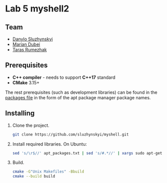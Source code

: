 # Lab 5 myshell2

## Team

 - [Danylo Sluzhynskyi](https://github.com/sluzhynskyi)
 - [Marian Dubei](https://github.com/MarianDubei)
 - [Taras Rumezhak](https://github.com/tarasrumezhak)
## Prerequisites

 - **C++ compiler** - needs to support **C++17** standard
 - **CMake** 3.15+
 
The rest prerequisites (such as development libraries) can be found in the [packages file](./apt_packages.txt) in the form of the apt package manager package names.

## Installing

1. Clone the project.
    ```bash
    git clone https://github.com/sluzhynskyi/myshell.git
    ```
2. Install required libraries. On Ubuntu:
   ```bash
   sed 's/\r$//' apt_packages.txt | sed 's/#.*//' | xargs sudo apt-get install -y
   ```
3. Build.
    ```bash
    cmake -G"Unix Makefiles" -Bbuild
    cmake --build build
    ```

